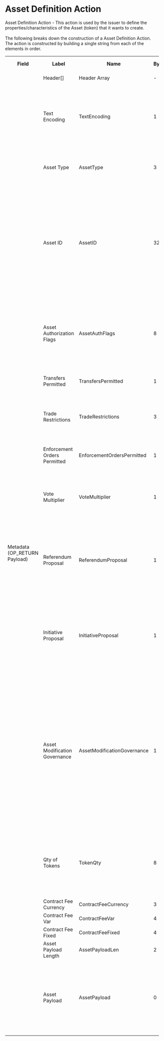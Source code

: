 
<html>
	<head>
		<link rel="stylesheet" href="css/style.css">
		<H1>Asset Definition Action</H1>
		<p>
		Asset Definition Action -  This action is used by the issuer to define the properties/characteristics of the Asset (token) that it wants to create.<br><br>
		The following breaks down the construction of a Asset Definition Action. The action is constructed by building a single string from each of the elements in order.
		</p>
	</head>
	<div class="ritz grid-container" dir="ltr">
		<body>
			<table class="waffle" cellspacing="0" cellpadding="0" table-layout=fixed width=100%>
				 <tr style='height:19px;'>
				    <th style="width:6%" class="s0">Field</th>
				   	<th style="width:9%" class="s1">Label</th>
				    <th style="width:9%" class="s1">Name</th>
				    <th style="width:2%" class="s1">Bytes</th>
				    <th style="width:29%" class="s1">Example Values</th>
				    <th style="width:26%" class="s1">Comments</th>
				    <th style="width:5%" class="s1">Data Type</th>
				    <th style="width:14%" class="s2">Amendment Restrictions</th>
				</tr>
				<tr>
					<td class="s5" rowspan="18">Metadata (OP_RETURN Payload)</td>
			    	<td class="a6">Header[]</td>
			    	<td class="a6">Header Array</td>
			    	<td class="a6">-</td>
			    	<td class="a6">-</td>
			    	<td class="a6">Common header data for all messages</td>
			    	<td class="a6">Header</td>
			    	<td class="a7"></td>
			    </tr>
					<tr>
			    	<td class="a10">Text Encoding</td>
			    	<td class="a10">TextEncoding</td>
			    	<td class="a10">1</td>
			    	<td class="a10" style="word-break:break-all">0</td>
			    	<td class="a10"> 0 = ASCII, 1 = UTF-8, 2 = UTF-16, 3 = Unicode.  Encoding applies to all 'text' data types. All 'string' types will always be encoded with ASCII.  Where string is selected, all fields will be ASCII.</td>
			    	<td class="a10">uint8</td>
			    	<td class="a11">Can be changed by issuer or operator at their discretion.</td>
				</tr>				<tr>
			    	<td class="a10">Asset Type</td>
			    	<td class="a10">AssetType</td>
			    	<td class="a10">3</td>
			    	<td class="a10" style="word-break:break-all">COU</td>
			    	<td class="a10">eg. Share - Common</td>
			    	<td class="a10">string</td>
			    	<td class="a11">Cannot be changed by issuer, operator or smart contract.</td>
				</tr>				<tr>
			    	<td class="a10">Asset ID</td>
			    	<td class="a10">AssetID</td>
			    	<td class="a10">32</td>
			    	<td class="a10" style="word-break:break-all">apm2qsznhks23z8d83u41s8019hyri3i</td>
			    	<td class="a10">Randomly generated base58 string.  Each Asset ID should be unique.  However, an Asset ID is always linked to a Contract that is identified by the public address of the Contract wallet. The Asset Type + Asset ID = Asset Code.  An Asset Code is a human readable idenitfier that can be used in a similar way to a Bitcoin (BSV) address, a vanity identifying label.</td>
			    	<td class="a10">string</td>
			    	<td class="a11">Cannot be changed by issuer, operator or smart contract.</td>
				</tr>				<tr>
			    	<td class="a10">Asset Authorization Flags</td>
			    	<td class="a10">AssetAuthFlags</td>
			    	<td class="a10">8</td>
			    	<td class="a10" style="word-break:break-all">0000000000000000000000000000000000000000000000000001000110111111</td>
			    	<td class="a10">Authorization Flags,  bitwise operation</td>
			    	<td class="a10">bin</td>
			    	<td class="a11"></td>
				</tr>				<tr>
			    	<td class="a10">Transfers Permitted</td>
			    	<td class="a10">TransfersPermitted</td>
			    	<td class="a10">1</td>
			    	<td class="a10" style="word-break:break-all">1</td>
			    	<td class="a10">1 = Transfers are permitted.  0 = Transfers are not permitted.</td>
			    	<td class="a10">bool</td>
			    	<td class="a11"></td>
				</tr>				<tr>
			    	<td class="a10">Trade Restrictions</td>
			    	<td class="a10">TradeRestrictions</td>
			    	<td class="a10">3</td>
			    	<td class="a10" style="word-break:break-all">GBR</td>
			    	<td class="a10">Asset can only be traded within the trade restrictions.  Eg. AUS - Australian residents only.  EU - European Union residents only.</td>
			    	<td class="a10">string</td>
			    	<td class="a11"></td>
				</tr>				<tr>
			    	<td class="a10">Enforcement Orders Permitted</td>
			    	<td class="a10">EnforcementOrdersPermitted</td>
			    	<td class="a10">1</td>
			    	<td class="a10" style="word-break:break-all">1</td>
			    	<td class="a10">1 = Enforcement Orders are permitted. 0 = Enforcement Orders are not permitted.</td>
			    	<td class="a10">bool</td>
			    	<td class="a11"></td>
				</tr>				<tr>
			    	<td class="a10">Vote Multiplier</td>
			    	<td class="a10">VoteMultiplier</td>
			    	<td class="a10">1</td>
			    	<td class="a10" style="word-break:break-all">3</td>
			    	<td class="a10">Multiplies the vote by the integer. 1 token = 1 vote with a 1 for vote multipler (normal).  1 token = 3 votes with a multiplier of 3, for example.</td>
			    	<td class="a10">uint8</td>
			    	<td class="a11"></td>
				</tr>				<tr>
			    	<td class="a10">Referendum Proposal</td>
			    	<td class="a10">ReferendumProposal</td>
			    	<td class="a10">1</td>
			    	<td class="a10" style="word-break:break-all">1</td>
			    	<td class="a10">A Referendum is permitted for Asset-Wide Proposals (outside of smart contract scope) if also permitted by the contract. If the contract has proposals by referendum restricted, then this flag is meaningless.</td>
			    	<td class="a10">bool</td>
			    	<td class="a11"></td>
				</tr>				<tr>
			    	<td class="a10">Initiative Proposal</td>
			    	<td class="a10">InitiativeProposal</td>
			    	<td class="a10">1</td>
			    	<td class="a10" style="word-break:break-all">1</td>
			    	<td class="a10">An initiative is permitted for Asset-Wide Proposals (outside of smart contract scope) if also permitted by the contract. If the contract has proposals by initiative restricted, then this flag is meaningless.</td>
			    	<td class="a10">bool</td>
			    	<td class="a11"></td>
				</tr>				<tr>
			    	<td class="a10">Asset Modification Governance</td>
			    	<td class="a10">AssetModificationGovernance</td>
			    	<td class="a10">1</td>
			    	<td class="a10" style="word-break:break-all">1</td>
			    	<td class="a10">1 - Contract-wide Asset Governance.  0 - Asset-wide Asset Governance.  If a referendum or initiative is used to propose a modification to a subfield controlled by the asset auth flags, then the vote will either be a contract-wide vote (all assets vote on the referendum/initiative) or an asset-wide vote (all assets vote on the referendum/initiative) depending on the value in this subfield.  The voting system specifies the voting rules.</td>
			    	<td class="a10">bool</td>
			    	<td class="a11"></td>
				</tr>				<tr>
			    	<td class="a10">Qty of Tokens</td>
			    	<td class="a10">TokenQty</td>
			    	<td class="a10">8</td>
			    	<td class="a10" style="word-break:break-all">1000000</td>
			    	<td class="a10">Quantity of token - 0 is valid. Fungible 'shares' of the Asset. 1 is used for non-fungible tokens.  Asset IDs become the non-fungible Asset ID and many Asset IDs can be associated with a particular Contract.</td>
			    	<td class="a10">uint64</td>
			    	<td class="a11"></td>
				</tr>				<tr>
			    	<td class="a10">Contract Fee Currency</td>
			    	<td class="a10">ContractFeeCurrency</td>
			    	<td class="a10">3</td>
			    	<td class="a10" style="word-break:break-all">AUD</td>
			    	<td class="a10">BSV, USD, AUD, EUR, etc.</td>
			    	<td class="a10">string</td>
			    	<td class="a11"></td>
				</tr>				<tr>
			    	<td class="a10">Contract Fee Var</td>
			    	<td class="a10">ContractFeeVar</td>
			    	<td class="a10">4</td>
			    	<td class="a10" style="word-break:break-all">0.005</td>
			    	<td class="a10">Percent of the value of the transaction</td>
			    	<td class="a10">float32</td>
			    	<td class="a11"></td>
				</tr>				<tr>
			    	<td class="a10">Contract Fee Fixed</td>
			    	<td class="a10">ContractFeeFixed</td>
			    	<td class="a10">4</td>
			    	<td class="a10" style="word-break:break-all">0.01</td>
			    	<td class="a10">Fixed fee (payment made in BSV)</td>
			    	<td class="a10">float32</td>
			    	<td class="a11"></td>
				</tr>				<tr>
			    	<td class="a10">Asset Payload Length</td>
			    	<td class="a10">AssetPayloadLen</td>
			    	<td class="a10">2</td>
			    	<td class="a10" style="word-break:break-all">9</td>
			    	<td class="a10">Size of the asset payload in bytes.</td>
			    	<td class="a10">uint16</td>
			    	<td class="a11"></td>
				</tr>				<tr>
			    	<td class="a10">Asset Payload</td>
			    	<td class="a10">AssetPayload</td>
			    	<td class="a10">0</td>
			    	<td class="a10" style="word-break:break-all">some data</td>
			    	<td class="a10">Payload length is dependent on the asset type. Each asset is made up of a defined set of information pertaining to the specific asset type, and may contain fields of variable length type (nvarchar8, 16, 32)</td>
			    	<td class="a10">byte[]</td>
			    	<td class="a11"></td>
				</tr>
			</table>
		</body>
	</div>
</html>